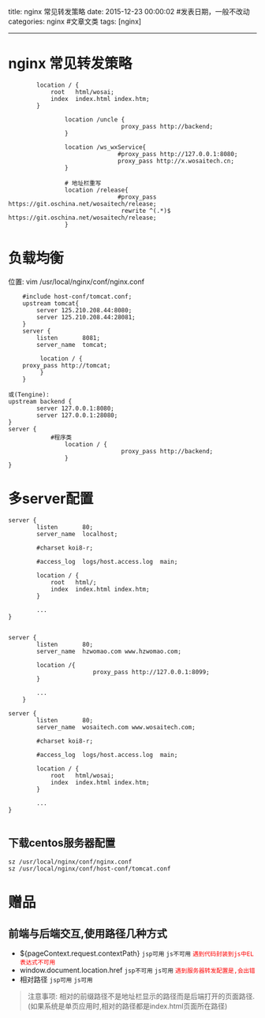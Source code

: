 title: nginx 常见转发策略
date: 2015-12-23 00:00:02 #发表日期，一般不改动
categories: nginx #文章文类
tags: [nginx]
 
---
 
# nginx 常见转发策略
```
        location / {
            root   html/wosai;
            index  index.html index.htm;
        }
 
                location /uncle {
                                proxy_pass http://backend;
                }
 
                location /ws_wxService{
                               #proxy_pass http://127.0.0.1:8080;
                               proxy_pass http://x.wosaitech.cn;
                }
 
                # 地址栏重写
                location /release{
                               #proxy_pass https://git.oschina.net/wosaitech/release;
                                rewrite ^(.*)$  https://git.oschina.net/wosaitech/release;
                }
```
# 负载均衡
位置: vim /usr/local/nginx/conf/nginx.conf
```
    #include host-conf/tomcat.conf;
    upstream tomcat{
        server 125.210.208.44:8080;
        server 125.210.208.44:28081;
    }
    server {
        listen       8081;
        server_name  tomcat;
 
         location / {
    proxy_pass http://tomcat;
         }
    }
 
或(Tengine):
upstream backend {
        server 127.0.0.1:8080;
        server 127.0.0.1:28080;
}
server {
            #程序类
                location / {
                                proxy_pass http://backend;
                }
} 
```


# 多server配置
```
server {
        listen       80;
        server_name  localhost;
 
        #charset koi8-r;
 
        #access_log  logs/host.access.log  main;
 
        location / {
            root   html/;
            index  index.html index.htm;
        }
 
        ...
}
 
 
server {
        listen       80;
        server_name  hzwomao.com www.hzwomao.com;
 
        location /{
                        proxy_pass http://127.0.0.1:8099;
        }   
 
        ...
    }
 
server {
        listen       80;
        server_name  wosaitech.com www.wosaitech.com;
 
        #charset koi8-r;
 
        #access_log  logs/host.access.log  main;
 
        location / {
            root   html/wosai;
            index  index.html index.htm;
        }
 
        ...
}
 
```
 
## 下载centos服务器配置
```
sz /usr/local/nginx/conf/nginx.conf
sz /usr/local/nginx/conf/host-conf/tomcat.conf
```
 
# 赠品
## 前端与后端交互,使用路径几种方式
* ${pageContext.request.contextPath}     `jsp可用` `js不可用` <font color=red>`遇到代码封装到js中EL表达式不可用`</font>
* window.document.location.href             `jsp不可用` `js可用` <font color=red>`遇到服务器转发配置是,会出错`</font>
* 相对路径 `jsp可用` `js可用`
>注意事项: 相对的前缀路径不是地址栏显示的路径而是后端打开的页面路径.
(如果系统是单页应用时,相对的路径都是index.html页面所在路径)
 
<!-- more -->